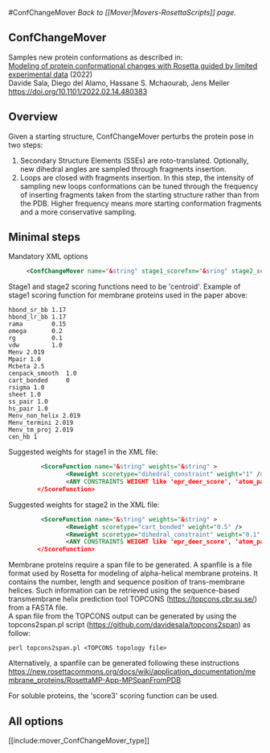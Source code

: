 #ConfChangeMover
*Back to [[Mover|Movers-RosettaScripts]] page.*
## ConfChangeMover

Samples new protein conformations as described in:                     
[Modeling of protein conformational changes with Rosetta guided by limited experimental data](https://www.biorxiv.org/content/10.1101/2022.02.14.480383v1) (2022)                                          
Davide Sala, Diego del Alamo, Hassane S. Mchaourab, Jens Meiler
https://doi.org/10.1101/2022.02.14.480383

## Overview

Given a starting structure, ConfChangeMover perturbs the protein pose in two steps:                                       
1. Secondary Structure Elements (SSEs) are roto-translated. Optionally, new dihedral angles are sampled through fragments insertion.
2. Loops are closed with fragments insertion. In this step, the intensity of sampling new loops conformations can be tuned through the frequency of inserting fragments taken from the starting structure rather than from the PDB. Higher frequency means more starting conformation fragments and a more conservative sampling.                  
## Minimal steps
Mandatory XML options
```xml
     <ConfChangeMover name="&string" stage1_scorefxn="&sring" stage2_scorefxn="&string" /> 
```
Stage1 and stage2 scoring functions need to be 'centroid'.
Example of stage1 scoring function for membrane proteins used in the paper above:
```
hbond_sr_bb 1.17
hbond_lr_bb 1.17
rama        0.15
omega       0.2
rg          0.1
vdw         1.0
Menv 2.019
Mpair 1.0
Mcbeta 2.5
cenpack_smooth  1.0
cart_bonded     0
rsigma 1.0
sheet 1.0
ss_pair 1.0
hs_pair 1.0
Menv_non_helix 2.019
Menv_termini 2.019
Menv_tm_proj 2.019
cen_hb 1
```
Suggested weights for stage1 in the XML file:
```xml
         <ScoreFunction name="&string" weights="&string" >
                <Reweight scoretype="dihedral_constraint" weight="1" />
                <ANY CONSTRAINTS WEIGHT like 'epr_deer_score', 'atom_pair_constraint' etc./>
        </ScoreFunction>
```
Suggested weights for stage2 in the XML file:
```xml
         <ScoreFunction name="&string" weights="&string" >
                <Reweight scoretype="cart_bonded" weight="0.5" />
                <Reweight scoretype="dihedral_constraint" weight="0.1" />
                <ANY CONSTRAINTS WEIGHT like 'epr_deer_score', 'atom_pair_constraint' etc./>
        </ScoreFunction>
```

Membrane proteins require a span file to be generated. A spanfile is a file format used by Rosetta for modeling of alpha-helical membrane proteins. It contains the number, length and sequence position of trans-membrane helices. Such information can be retrieved using the sequence-based transmembrane helix prediction tool TOPCONS (https://topcons.cbr.su.se/) from a FASTA file.   
A span file from the TOPCONS output can be generated by using the topcons2span.pl script (https://github.com/davidesala/topcons2span) as follow:
```
perl topcons2span.pl <TOPCONS topology file>
```
Alternatively, a spanfile can be generated following these instructions https://new.rosettacommons.org/docs/wiki/application_documentation/membrane_proteins/RosettaMP-App-MPSpanFromPDB

For soluble proteins, the 'score3' scoring function can be used.

## All options

[[include:mover_ConfChangeMover_type]]
